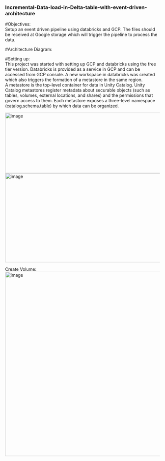 ### Incremental-Data-load-in-Delta-table-with-event-driven-architecture  

#Objectives:  
Setup an event driven pipeline using databricks and GCP. The files should be received at Google storage which will trigger the pipeline to process the data.  
  
#Architecture Diagram:  





#Setting up:  
This project was started with setting up GCP and databricks using the free tier version. Databricks is provided as a service in GCP and can be accessed from GCP console. A new workspace in databricks was created which also triggers the formation of a metastore in the same region.  
A metastore is the top-level container for data in Unity Catalog. Unity Catalog metastores register metadata about securable objects (such as tables, volumes, external locations, and shares) and the permissions that govern access to them. Each metastore exposes a three-level namespace (catalog.schema.table) by which data can be organized.  
  
<img width="1128" height="197" alt="image" src="https://github.com/user-attachments/assets/f3d47a7c-a90f-414b-8892-4fb770aa8719" />  

<img width="620" height="290" alt="image" src="https://github.com/user-attachments/assets/d2e21aab-e96b-4040-8525-50f07a28e71c" />




Create Volume:  
<img width="700" height="600" alt="image" src="https://github.com/user-attachments/assets/9e96b554-9803-4860-b40b-2c21ad977469" />

